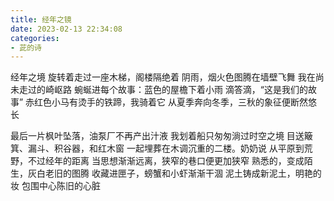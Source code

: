 ```yaml
---
title: 经年之镜
date: 2023-02-13 22:34:08
categories:
- 茈的诗
---
```

经年之境
旋转着走过一座木梯，阁楼隔绝着
阴雨，烟火色图腾在墙壁飞舞
我在尚未走过的崎岖路
蜿蜒进每个故事：蓝色的屋檐下着小雨
滴答滴，“这是我们的故事”
赤红色小马有烫手的铁蹄，我骑着它
从夏季奔向冬季，三秋的象征便断然悠长

最后一片枫叶坠落，油泵厂不再产出汁液
我划着船只匆匆淌过时空之境
目送簸箕、漏斗、积谷器，和红木窗
一起埋葬在木调沉重的二楼。奶奶说
从平原到荒野，不过经年的距离
当思想渐渐远离，狭窄的巷口便更加狭窄
熟悉的，变成陌生，灰白老旧的图腾
收藏进匣子，螃蟹和小虾渐渐干涸
泥土铸成新泥土，明艳的妆
包围中心陈旧的心脏
